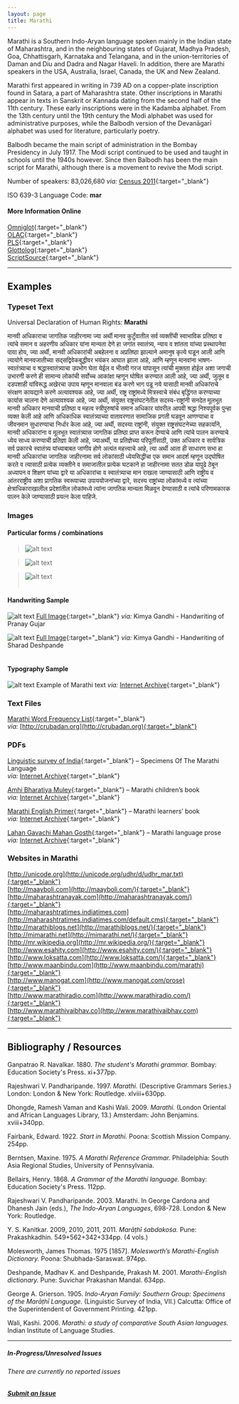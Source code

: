 ```yaml
---
layout: page
title: Marathi
---
```


Marathi is a Southern Indo-Aryan language spoken mainly in the Indian state of Maharashtra, and in the neighbouring states of Gujarat, Madhya Pradesh, Goa, Chhattisgarh, Karnataka and Telangana, and in the union-territories of Daman and Diu and Dadra and Nagar Haveli. In addition, there are Marathi speakers in the USA, Australia, Israel, Canada, the UK and New Zealand.

Marathi first appeared in writing in 739 AD on a copper-plate inscription found in Satara, a part of Maharashtra state. Other inscriptions in Marathi appear in texts in Sanskrit or Kannada dating from the second half of the 11th century. These early inscriptions were in the Kadamba alphabet. From the 13th century until the 19th century the Modi alphabet was used for administrative purposes, while the Balbodh version of the Devanāgarī alphabet was used for literature, particularly poetry.

Balbodh became the main script of administration in the Bombay Presidency in July 1917. The Modi script continued to be used and taught in schools until the 1940s however. Since then Balbodh has been the main script for Marathi, although there is a movement to revive the Modi script.

Number of speakers: 83,026,680 *via:* [Census 2011](../devanagari-overview/Census-of-India-2011-Language.pdf){:target="_blank"}  

ISO 639-3 Language Code: **mar**  

#### More Information Online

[Omniglot](https://omniglot.com/writing/marathi.htm){:target="_blank"}  
[OLAC](http://www.language-archives.org/language/mar){:target="_blank"}  
[PLS](http://www.peopleslinguisticsurvey.org/bhasha-sample.aspx?id=174){:target="_blank"}  
[Glottolog](https://glottolog.org/resource/languoid/id/mara1378){:target="_blank"}  
[ScriptSource](https://www.scriptsource.org/cms/scripts/page.php?item_id=language_detail&key=mar){:target="_blank"}


---

## Examples

### Typeset Text

Universal Declaration of Human Rights: **Marathi**

मानवी अधिकाराचा जागतिक जाहीरनामा
     ज्या अर्थी मानव कुटुँवातील सर्व व्यक्तींची स्वाभाविक प्रतिष्ठा व त्यांचे समान व अहरणीय अधिकार यांना मान्यता देणे हा जगांत स्वातंत्र्य, न्याय व शांतता यांच्या प्रस्थापनेवा पाया होय,
      ज्या अर्थी, मानवी अधिकारांची अबहेलना व अप्रतिष्ठा झाल्याने अमानुष कृत्ये घडून आली आणि त्यायोगे मानवजातीच्या सद्सद्विवेकबुद्धीवर भयंकर आघात झाला आहे, आणि म्हणून मानवांना भाषण-स्वातंत्र्याचा व श्रद्धास्वातंत्र्याचा उपभोग घेता येईल व भीतवी गरज यांपासून त्यांची मुक्तता होईल अशा जगाची उभारणी करणे ही सामान्य लोकांची सर्वोच्च आकांक्षा म्हणून घोषित करण्यात आली आहे,
      ज्या अर्थी, जुलूम व दडपशाही यांविरूद्ध अखेरचा उपाय म्हणून मानवाला बंड करणे भाग पडू नये यासाठी मानवी अधिकांराचे संरक्षण कायद्याने करणे अत्यावश्यक आहे,
      ज्या अर्थी, राष्ट्र राष्ट्रांमध्ये मित्रस्वाचे संबंध बृद्धिंगत करण्याच्या कार्यास चालना देणे अत्यावश्यक आहे,
      ज्या अर्थी, संयुक्त राष्ट्रसंघटनेतील सदस्य-राष्ट्रांनी सनदेत मूलभूत मानवी अधिकार मानवाची प्रतिष्ठा व महत्व स्त्रीपुरुषांचे समान अधिकार यांवरील आपवी श्रद्धा निश्यपूर्वक पुन्हा व्यक्त केली आहे आणि अधिकाधिक स्वातंत्र्याच्या वातावरणात सामाजिक प्रगती घडवून आणण्याचा व जीवनमान सुधारण्याचा निर्धार केला आहे,
      ज्या अर्थी, सदस्या राष्ट्रांनी, संयुक्त राष्ट्रसंघटनेच्या सहकार्यांने, मानवी अधिकारांना व मूलभूत स्वातंत्र्यास जागतिक प्रतिष्ठा प्राप्त करून देण्याचे आणि त्यांचे पालन करण्याचे ध्येय साध्य करण्याची प्रतिज्ञा केली आहे,
      ज्या‌अर्थी, या प्रतिज्ञेच्या परिपूर्तीसाठी, उक्त अधिकार व सार्वत्रिक सर्व प्रकारचे स्वातंत्र्य यांच्याबाबत जाणीव होणे अत्यंत महत्त्वाचे आहे, त्या अर्थी आता
      ही साधारण सभा
      हा मानवी अधिकारांचा जागतिक जाहीरनामा
      सर्व लोकांसाठी ध्येयसिद्धीचा एक समान आदर्श म्हणून उद्‌घोषित करते व त्यासाठी प्रत्येक व्यक्तीने व समाजातील प्रत्येक घटकाने हा जाहीरनामा सतत डोळ यापुढे ठेबून अध्यापन व शिक्षण यांच्या द्वारे या अधिकारांचा व स्वातंत्र्याचा मान राखला जाण्यासाठी आणि राष्ट्रीय व आंतरराष्ट्रीय अशा प्रागतिक स्वरूपाच्या उपाययोजनांच्या द्वारे, सदस्य राष्ट्रांच्या लोकांमध्ये व त्यांच्या क्षेत्राधिकाराखालील प्रदेशांतील लोकांमध्ये त्यांना जागतिक मान्यता मिळवून देण्यासाठी व त्यांचे परिणामकारक पालन केले जाण्यासाठी प्रयत्न केला पाहिजे.


### Images

#### Particular forms / combinations

>![alt text](/images/01.png)  

>![alt text](/images/02.png)  

>![alt text](/images/03.png)  
&nbsp;  


#### Handwriting Sample

![alt text](/images/Marathi-handwriting-01.png)
[Full Image](/images/Marathi-handwriting-01.jpg){:target="_blank"} *via:* Kimya Gandhi - Handwriting of Pranay Gujar  

![alt text](/images/Marathi-handwriting-02.png)
[Full Image](/images/Marathi-handwriting-02.jpg){:target="_blank"} *via:* Kimya Gandhi - Handwriting of Sharad Deshpande  
&nbsp;  


#### Typography Sample

![alt text](/images/marathi.png)
Example of Marathi text
*via:* [Internet Archive](https://archive.org/details/nangarun_thevlele_shet){:target="_blank"}


### Text Files

[Marathi Word Frequency List](/basic-info/marathi-word-frequency.txt){:target="_blank"}  
*via:* [http://crubadan.org](http://crubadan.org){:target="_blank"}


### PDFs

[Linguistic survey of India](/samples/Marathi-01.pdf){:target="_blank"} – Specimens Of The Marathi Language  
*via:* [Internet Archive](https://archive.org/details/in.ernet.dli.2015.115582){:target="_blank"}

[Amhi Bharatiya Muley](/samples/Marathi-02.pdf){:target="_blank"} – Marathi children’s book  
*via:* [Internet Archive](https://archive.org/details/WeTheChildrenOfIndia-Marathi-LeilaSethBindiaThaper){:target="_blank"}

[Marathi English Primer](/samples/Marathi-03.pdf){:target="_blank"} – Marathi learners’ book  
*via:* [Internet Archive](https://archive.org/details/marathienglishp00bhidgoog){:target="_blank"}

[Lahan Gavachi Mahan Gosth](/samples/Marathi-04.pdf){:target="_blank"} – Marathi language prose  
*via:* [Internet Archive](https://archive.org/details/LahanGavachiMahanGosth-Marathi-ShubhuPatwa){:target="_blank"}


### Websites in Marathi

[http://unicode.org](http://unicode.org/udhr/d/udhr_mar.txt){:target="_blank"}  
[http://maayboli.com](http://maayboli.com/){:target="_blank"}  
[http://maharashtranayak.com](http://maharashtranayak.com/){:target="_blank"}  
[http://maharashtratimes.indiatimes.com](http://maharashtratimes.indiatimes.com/default.cms){:target="_blank"}  
[http://marathiblogs.net](http://marathiblogs.net/){:target="_blank"}  
[http://mimarathi.net](http://mimarathi.net/){:target="_blank"}  
[http://mr.wikipedia.org](http://mr.wikipedia.org/){:target="_blank"}  
[http://www.esahity.com](http://www.esahity.com/){:target="_blank"}  
[http://www.loksatta.com](http://www.loksatta.com/){:target="_blank"}  
[http://www.maanbindu.com](http://www.maanbindu.com/marathi){:target="_blank"}  
[http://www.manogat.com](http://www.manogat.com/prose){:target="_blank"}  
[http://www.marathiradio.com](http://www.marathiradio.com/){:target="_blank"}  
[http://www.marathivaibhav.co](http://www.marathivaibhav.com){:target="_blank"}


---

## Bibliography / Resources

Ganpatrao R. Navalkar. 1880. *The student's Marathi grammar.* Bombay: Education Society's Press. xi+377pp.

Rajeshwari V. Pandharipande. 1997. *Marathi.* (Descriptive Grammars Series.) London: London & New York: Routledge. xlviii+630pp.

Dhongde, Ramesh Vaman and Kashi Wali. 2009. *Marathi.* (London Oriental and African Languages Library, 13.) Amsterdam: John Benjamins. xviii+340pp.

Fairbank, Edward. 1922. *Start in Marathi.* Poona: Scottish Mission Company. 254pp.

Berntsen, Maxine. 1975. *A Marathi Reference Grammar.* Philadelphia: South Asia Regional Studies, University of Pennsylvania.

Bellairs, Henry. 1868. *A Grammar of the Marathi language.* Bombay: Education Society's Press. 112pp.

Rajeshwari V. Pandharipande. 2003. Marathi. In George Cardona and Dhanesh Jain (eds.), *The Indo-Aryan Languages*, 698-728. London & New York: Routledge.

Y. S. Kanitkar. 2009, 2010, 2011, 2011. *Marāṭhī śabdakośa.* Pune: Prakashkadhin. 549+562+342+334pp. (4 vols.)

Molesworth, James Thomas. 1975 [1857]. *Molesworth’s Marathi-English Dictionary.* Poona: Shubhada-Saraswat. 974pp.

Deshpande, Madhav K. and Deshpande, Prakash M. 2001. *Marathi-English dictionary.* Pune: Suvichar Prakashan Mandal. 634pp.

George A. Grierson. 1905. *Indo-Aryan Family: Southern Group: Specimens of the Marāṭhī Language.* (Linguistic Survey of India, VII.) Calcutta: Office of the Superintendent of Government Printing. 421pp.

Wali, Kashi. 2006. *Marathi: a study of comparative South Asian languages.* Indian Institute of Language Studies.


---

##### In-Progress/Unresolved Issues

###### There are currently no reported issues

##### [Submit an Issue](mailto:devanagari-documentation@gmail.com)